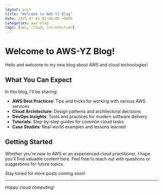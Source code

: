```yaml
---
layout: post
title: "Welcome to AWS-YZ Blog"
date: 2025-07-01 02:00:00 +0000
categories: aws blog
tags: [aws, cloud, introduction]
---
```


# Welcome to AWS-YZ Blog!

Hello and welcome to my new blog about AWS and cloud technologies! 

## What You Can Expect

In this blog, I'll be sharing:

- **AWS Best Practices**: Tips and tricks for working with various AWS services
- **Cloud Architecture**: Design patterns and architectural decisions
- **DevOps Insights**: Tools and practices for modern software delivery
- **Tutorials**: Step-by-step guides for common cloud tasks
- **Case Studies**: Real-world examples and lessons learned

## Getting Started

Whether you're new to AWS or an experienced cloud practitioner, I hope you'll find valuable content here. Feel free to reach out with questions or suggestions for future topics.

Stay tuned for more posts coming soon!

---

*Happy cloud computing!*
